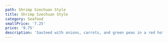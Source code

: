 ```yaml
---
path: Shrimp Szechuan Style
title: Shrimp Szechuan Style
category: Seafood
smallPrice: '7.25'
price: '9.75'
description: 'Sauteed with onions, carrots, and green peas in a red hot sauce.'
---
```


